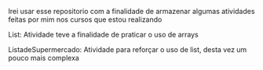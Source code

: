Irei usar esse repositorio com a finalidade de armazenar algumas atividades feitas por mim nos cursos que estou realizando

List: Atividade teve a finalidade de praticar o uso de arrays



ListadeSupermercado: Atividade para reforçar o uso de list, desta vez um pouco mais complexa
